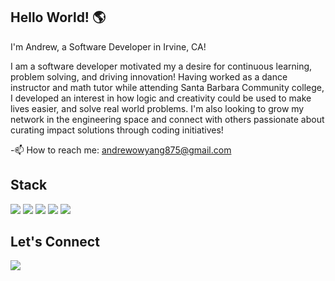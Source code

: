 ## Hello World! 🌎


I'm Andrew, a Software Developer in Irvine, CA!

I am a software developer motivated my a desire for continuous learning, problem solving, and driving innovation! Having worked as a dance instructor and math tutor while attending Santa Barbara Community college, I developed an interest in how logic and creativity could be used to make lives easier, and solve real world problems. I'm also looking to grow my network in the engineering space and connect with others passionate about curating impact solutions through coding initiatives!

-📫 How to reach me: andrewowyang875@gmail.com

## Stack
<img src="https://img.shields.io/badge/TypeScript-007ACC?style=for-the-badge&logo=typescript&logoColor=white">
<img src="https://img.shields.io/badge/React-20232A?style=for-the-badge&logo=react&logoColor=61DAFB">
<img src="https://img.shields.io/badge/HTML5-E34F26?style=for-the-badge&logo=html5&logoColor=white">
<img src="https://img.shields.io/badge/CSS3-1572B6?style=for-the-badge&logo=css3&logoColor=white">
<img src="https://img.shields.io/badge/JavaScript-F7DF1E?style=for-the-badge&logo=JavaScript&logoColor=white">

## Let's Connect

<a href="https://www.linkedin.com/in/andrew-owyang/">
<img src="https://img.shields.io/badge/LinkedIn-0077B5?style=for-the-badge&logo=linkedin&logoColor=white">
</a>


<!--
**Ajowyang/Ajowyang** is a ✨ _special_ ✨ repository because its `README.md` (this file) appears on your GitHub profile.

Here are some ideas to get you started:

- 🔭 I’m currently working on ...
- 🌱 I’m currently learning ...
- 👯 I’m looking to collaborate on ...
- 🤔 I’m looking for help with ...
- 💬 Ask me about ...
- 📫 How to reach me: ...
- 😄 Pronouns: ...
- ⚡ Fun fact: ...
-->
